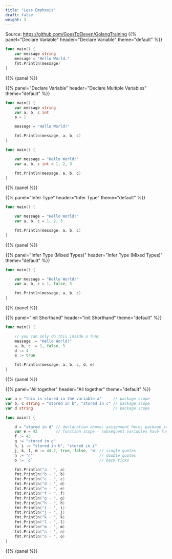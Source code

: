 ```yaml
---
title: "Less Emphasis"
draft: false
weight: 3
---
```

Source: https://github.com/GoesToEleven/GolangTraining
{{% panel="Declare Variable" header="Declare Variable" theme="default" %}}
```go
func main() {
	var message string
	message = "Hello World."
	fmt.Println(message)
}
```
{{% /panel %}}

{{% panel="Declare Variable" header="Declare Multiple Variables" theme="default" %}}
```go
func main() {
	var message string
	var a, b, c int
	a = 1

	message = "Hello World!"

	fmt.Println(message, a, b, c)
}
```
```go
func main() {

	var message = "Hello World!"
	var a, b, c int = 1, 2, 3

	fmt.Println(message, a, b, c)
}
```
{{% /panel %}}


{{% panel="Infer Type" header="Infer Type" theme="default" %}}
```go
func main() {

	var message = "Hello World!"
	var a, b, c = 1, 2, 3

	fmt.Println(message, a, b, c)
}
```
{{% /panel %}}

{{% panel="Infer Type (Mixed Types)" header="Infer Type (Mixed Types)" theme="default" %}}
```go
func main() {

	var message = "Hello World!"
	var a, b, c = 1, false, 3

	fmt.Println(message, a, b, c)
}
```
{{% /panel %}}

{{% panel="init Shorthand" header="init Shorthand" theme="default" %}}
```go
func main() {

	// you can only do this inside a func
	message := "Hello World!"
	a, b, c := 1, false, 3
	d := 4
	e := true

	fmt.Println(message, a, b, c, d, e)
}
```
{{% /panel %}}

{{% panel="All together" header="All together" theme="default" %}}
```go
var a = "this is stored in the variable a"     // package scope
var b, c string = "stored in b", "stored in c" // package scope
var d string                                   // package scope

func main() {

	d = "stored in d" // declaration above; assignment here; package scope
	var e = 42        // function scope - subsequent variables have func scope:
	f := 43
	g := "stored in g"
	h, i := "stored in h", "stored in i"
	j, k, l, m := 44.7, true, false, 'm' // single quotes
	n := "n"                             // double quotes
	o := `o`                             // back ticks

	fmt.Println("a - ", a)
	fmt.Println("b - ", b)
	fmt.Println("c - ", c)
	fmt.Println("d - ", d)
	fmt.Println("e - ", e)
	fmt.Println("f - ", f)
	fmt.Println("g - ", g)
	fmt.Println("h - ", h)
	fmt.Println("i - ", i)
	fmt.Println("j - ", j)
	fmt.Println("k - ", k)
	fmt.Println("l - ", l)
	fmt.Println("m - ", m)
	fmt.Println("n - ", n)
	fmt.Println("o - ", o)
}
```
{{% /panel %}}
